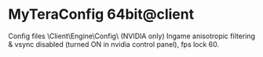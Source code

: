 # MyTeraConfig 64bit@client
Config files \Client\Engine\Config\ 
(NVIDIA only) Ingame anisotropic filtering & vsync disabled (turned ON in nvidia control panel), fps lock 60.
